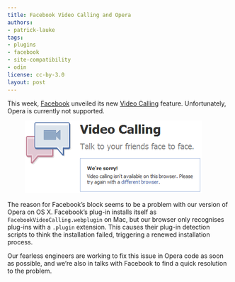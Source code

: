 ```yaml
---
title: Facebook Video Calling and Opera
authors:
- patrick-lauke
tags:
- plugins
- facebook
- site-compatibility
- odin
license: cc-by-3.0
layout: post
---
```


This week, [Facebook][1] unveiled its new [Video Calling][2] feature. Unfortunately, Opera is currently not supported.

[1]: http://www.facebook.com
[2]: http://www.facebook.com/videocalling

<figure>
	<img src="/blog/facebook-video-calling/fb-video.png">
</figure>

The reason for Facebook’s block seems to be a problem with our version of Opera on OS X. Facebook’s plug-in installs itself as `FacebookVideoCalling.webplugin` on Mac, but our browser only recognises plug-ins with a `.plugin` extension. This causes their plug-in detection scripts to think the installation failed, triggering a renewed installation process.

Our fearless engineers are working to fix this issue in Opera code as soon as possible, and we’re also in talks with Facebook to find a quick resolution to the problem.
